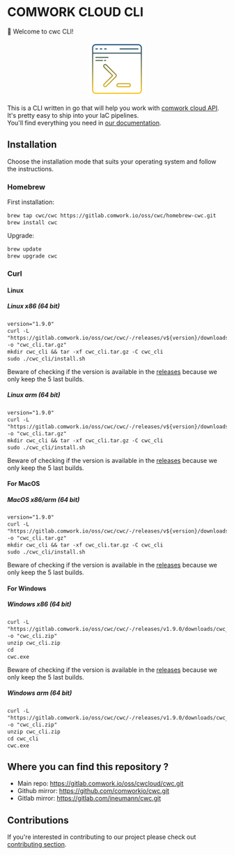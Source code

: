 # COMWORK CLOUD CLI

👋 Welcome to cwc CLI!

<p align="center">
    <img src="./img/command-line.png"/> <br/>
</p>

This is a CLI written in go that will help you work with [comwork cloud API](./README.md).  
It's pretty easy to ship into your IaC pipelines.  
You'll find everything you need in [our documentation](https://doc.cloud.comwork.io/docs/tutorials/api/cli).  

## Installation

Choose the installation mode that suits your operating system and follow the instructions.

### Homebrew

First installation:

```shell
brew tap cwc/cwc https://gitlab.comwork.io/oss/cwc/homebrew-cwc.git 
brew install cwc
```

Upgrade:

```shell
brew update
brew upgrade cwc
```

### Curl

#### Linux

##### Linux x86 (64 bit)

```shell
version="1.9.0"
curl -L "https://gitlab.comwork.io/oss/cwc/cwc/-/releases/v${version}/downloads/cwc_${version}_linux_amd64.tar.gz" -o "cwc_cli.tar.gz"
mkdir cwc_cli && tar -xf cwc_cli.tar.gz -C cwc_cli 
sudo ./cwc_cli/install.sh
```

Beware of checking if the version is available in the [releases](https://gitlab.comwork.io/oss/cwc/cwc/-/releases) because we only keep the 5 last builds.

##### Linux arm (64 bit)

```shell
version="1.9.0"
curl -L "https://gitlab.comwork.io/oss/cwc/cwc/-/releases/v${version}/downloads/cwc_${version}_linux_arm64.tar.gz" -o "cwc_cli.tar.gz" 
mkdir cwc_cli && tar -xf cwc_cli.tar.gz -C cwc_cli 
sudo ./cwc_cli/install.sh
```

Beware of checking if the version is available in the [releases](https://gitlab.comwork.io/oss/cwc/cwc/-/releases) because we only keep the 5 last builds.

#### For MacOS

##### MacOS x86/arm (64 bit)

```shell
version="1.9.0"
curl -L "https://gitlab.comwork.io/oss/cwc/cwc/-/releases/v${version}/downloads/cwc_${version}_darwin_all.tar.gz" -o "cwc_cli.tar.gz"
mkdir cwc_cli && tar -xf cwc_cli.tar.gz -C cwc_cli     
sudo ./cwc_cli/install.sh
```

Beware of checking if the version is available in the [releases](https://gitlab.comwork.io/oss/cwc/cwc/-/releases) because we only keep the 5 last builds.

#### For Windows

##### Windows x86 (64 bit)

```shell
curl -L "https://gitlab.comwork.io/oss/cwc/cwc/-/releases/v1.9.0/downloads/cwc_1.9.0_windows_amd64.zip" -o "cwc_cli.zip"
unzip cwc_cli.zip 
cd 
cwc.exe
```

Beware of checking if the version is available in the [releases](https://gitlab.comwork.io/oss/cwc/cwc/-/releases) because we only keep the 5 last builds.

##### Windows arm (64 bit)

```shell
curl -L "https://gitlab.comwork.io/oss/cwc/cwc/-/releases/v1.9.0/downloads/cwc_1.9.0_windows_arm64.zip" -o "cwc_cli.zip"
unzip cwc_cli.zip 
cd cwc_cli
cwc.exe
```

## Where you can find this repository ?

* Main repo: https://gitlab.comwork.io/oss/cwcloud/cwc.git
* Github mirror: https://github.com/comworkio/cwc.git
* Gitlab mirror: https://gitlab.com/ineumann/cwc.git

## Contributions

If you're interested in contributing to our project please check out [contributing section](./CONTRIBUTING.md).

